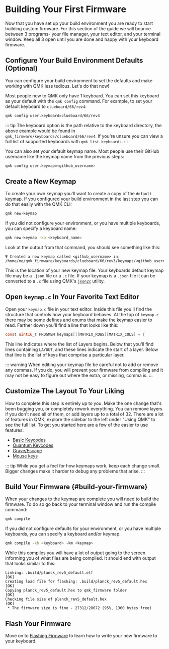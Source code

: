 # Building Your First Firmware

Now that you have set up your build environment you are ready to start building custom firmware. For this section of the guide we will bounce between 3 programs- your file manager, your text editor, and your terminal window. Keep all 3 open until you are done and happy with your keyboard firmware.

## Configure Your Build Environment Defaults (Optional)

You can configure your build environment to set the defaults and make working with QMK less tedious. Let's do that now!

Most people new to QMK only have 1 keyboard. You can set this keyboard as your default with the `qmk config` command. For example, to set your default keyboard to `clueboard/66/rev4`:

```sh
qmk config user.keyboard=clueboard/66/rev4
```

::: tip
The keyboard option is the path relative to the keyboard directory, the above example would be found in `qmk_firmware/keyboards/clueboard/66/rev4`. If you're unsure you can view a full list of supported keyboards with `qmk list-keyboards`.
:::

You can also set your default keymap name. Most people use their GitHub username like the keymap name from the previous steps:

```sh
qmk config user.keymap=<github_username>
```

## Create a New Keymap

To create your own keymap you'll want to create a copy of the `default` keymap. If you configured your build environment in the last step you can do that easily with the QMK CLI:

```sh
qmk new-keymap
```

If you did not configure your environment, or you have multiple keyboards, you can specify a keyboard name:

```sh
qmk new-keymap -kb <keyboard_name>
```

Look at the output from that command, you should see something like this:

```
Ψ Created a new keymap called <github_username> in: /home/me/qmk_firmware/keyboards/clueboard/66/rev3/keymaps/<github_username>.
```

This is the location of your new keymap file. Your keyboards default keymap file may be a `.json` file or a `.c` file.  If your keymap is a `.json` file it can be converted to a `.c` file using QMK's [`json2c`](cli_commands#qmk-json2c) utility. 

## Open `keymap.c` In Your Favorite Text Editor

Open your `keymap.c` file in your text editor. Inside this file you'll find the structure that controls how your keyboard behaves. At the top of `keymap.c` there may be some defines and enums that make the keymap easier to read. Farther down you'll find a line that looks like this:

```c
const uint16_t PROGMEM keymaps[][MATRIX_ROWS][MATRIX_COLS] = {
```

This line indicates where the list of Layers begins. Below that you'll find lines containing `LAYOUT`, and these lines indicate the start of a layer. Below that line is the list of keys that comprise a particular layer.

::: warning
When editing your keymap file be careful not to add or remove any commas. If you do, you will prevent your firmware from compiling and it may not be easy to figure out where the extra, or missing, comma is.
:::

## Customize The Layout To Your Liking

How to complete this step is entirely up to you. Make the one change that's been bugging you, or completely rework everything. You can remove layers if you don't need all of them, or add layers up to a total of 32. There are a lot of features in QMK, explore the sidebar to the left under "Using QMK" to see the full list. To get you started here are a few of the easier to use features:

* [Basic Keycodes](keycodes_basic)
* [Quantum Keycodes](quantum_keycodes)
* [Grave/Escape](features/grave_esc)
* [Mouse keys](features/mouse_keys)

::: tip
While you get a feel for how keymaps work, keep each change small. Bigger changes make it harder to debug any problems that arise.
:::

## Build Your Firmware {#build-your-firmware}

When your changes to the keymap are complete you will need to build the firmware. To do so go back to your terminal window and run the compile command:

```sh
qmk compile
```

If you did not configure defaults for your environment, or you have multiple keyboards, you can specify a keyboard and/or keymap:

```sh
qmk compile -kb <keyboard> -km <keymap>
```

While this compiles you will have a lot of output going to the screen informing you of what files are being compiled. It should end with output that looks similar to this:

```
Linking: .build/planck_rev5_default.elf                                                             [OK]
Creating load file for flashing: .build/planck_rev5_default.hex                                     [OK]
Copying planck_rev5_default.hex to qmk_firmware folder                                              [OK]
Checking file size of planck_rev5_default.hex                                                       [OK]
 * The firmware size is fine - 27312/28672 (95%, 1360 bytes free)
```

## Flash Your Firmware

Move on to [Flashing Firmware](newbs_flashing) to learn how to write your new firmware to your keyboard.
